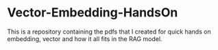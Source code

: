 # Vector-Embedding-HandsOn
This is a repository containing the pdfs that I created for quick hands on embedding, vector and how it all fits in the RAG model.
